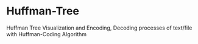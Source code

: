 # Huffman-Tree
Huffman Tree Visualization and Encoding, Decoding processes of text/file with Huffman-Coding Algorithm

